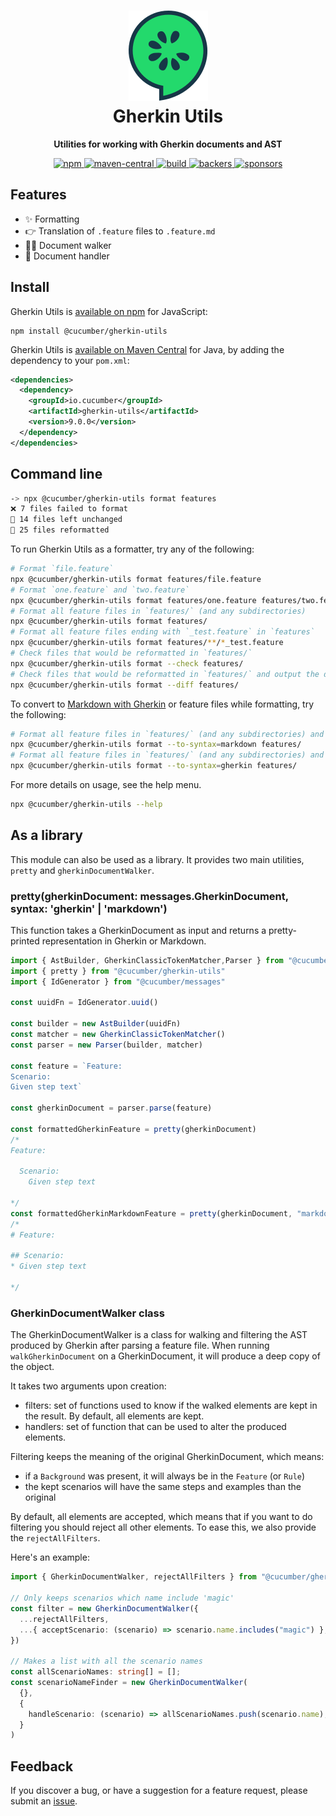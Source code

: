 <h1 align="center">
  <img src="https://raw.githubusercontent.com/cucumber/cucumber-js/7df2c9b4f04099b81dc5c00cd73b404401cd6e46/docs/images/logo.svg" alt="">
  <br>
  Gherkin Utils
</h1>
<p align="center">
  <b>Utilities for working with Gherkin documents and AST</b>
</p>

<p align="center">
  <a href="https://www.npmjs.com/package/@cucumber/gherkin-utils">
    <img src="https://img.shields.io/npm/v/@cucumber/gherkin-utils.svg?color=dark-green" alt="npm">
  </a>
  <a href="https://central.sonatype.com/artifact/io.cucumber/gherkin-utils">
    <img src="https://img.shields.io/maven-central/v/io.cucumber/gherkin-utils.svg?label=Maven%20Central&color=dark-green" alt="maven-central">
  </a>
  <a href="https://github.com/cucumber/gherkin-utils/actions/workflows/release-github.yaml">
    <img src="https://github.com/cucumber/gherkin-utils/actions/workflows/release-github.yaml/badge.svg" alt="build">
  </a>
  <a href="https://opencollective.com/cucumber">
    <img src="https://opencollective.com/cucumber/backers/badge.svg" alt="backers">
  </a>
  <a href="https://opencollective.com/cucumber">
    <img src="https://opencollective.com/cucumber/sponsors/badge.svg" alt="sponsors">
  </a>
</p>

## Features

- ✨ Formatting
- 👉 Translation of `.feature` files to `.feature.md`
- 🚶‍♂️ Document walker
- 📁 Document handler

## Install

Gherkin Utils is [available on npm](https://www.npmjs.com/package/@cucumber/gherkin-utils) for JavaScript:

```console
npm install @cucumber/gherkin-utils
```

Gherkin Utils is [available on Maven Central](https://central.sonatype.com/artifact/io.cucumber/gherkin-utils) for Java, by adding the dependency to your `pom.xml`:

```xml
<dependencies>
  <dependency>
    <groupId>io.cucumber</groupId>
    <artifactId>gherkin-utils</artifactId>
    <version>9.0.0</version>
  </dependency>
</dependencies>
```

## Command line

```bash
-> npx @cucumber/gherkin-utils format features
❌ 7 files failed to format
🥒 14 files left unchanged
🥒 25 files reformatted
```

To run Gherkin Utils as a formatter, try any of the following:

```bash
# Format `file.feature`
npx @cucumber/gherkin-utils format features/file.feature
# Format `one.feature` and `two.feature`
npx @cucumber/gherkin-utils format features/one.feature features/two.feature
# Format all feature files in `features/` (and any subdirectories)
npx @cucumber/gherkin-utils format features/
# Format all feature files ending with `_test.feature` in `features`
npx @cucumber/gherkin-utils format features/**/*_test.feature
# Check files that would be reformatted in `features/`
npx @cucumber/gherkin-utils format --check features/
# Check files that would be reformatted in `features/` and output the diff
npx @cucumber/gherkin-utils format --diff features/
```

To convert to [Markdown with Gherkin](https://github.com/cucumber/common/blob/main/gherkin/MARKDOWN_WITH_GHERKIN.md) or feature files while formatting, try the following:

```bash
# Format all feature files in `features/` (and any subdirectories) and convert to gherkin markdown
npx @cucumber/gherkin-utils format --to-syntax=markdown features/
# Format all feature files in `features/` (and any subdirectories) and convert to gherkin
npx @cucumber/gherkin-utils format --to-syntax=gherkin features/
```

For more details on usage, see the help menu.

```bash
npx @cucumber/gherkin-utils --help
```

## As a library

This module can also be used as a library. It provides two main utilities, `pretty` and `gherkinDocumentWalker`.

### pretty(gherkinDocument: messages.GherkinDocument, syntax: 'gherkin' | 'markdown')

This function takes a GherkinDocument as input and returns a pretty-printed representation in Gherkin or Markdown.

```javascript
import { AstBuilder, GherkinClassicTokenMatcher,Parser } from "@cucumber/gherkin";
import { pretty } from "@cucumber/gherkin-utils"
import { IdGenerator } from "@cucumber/messages"

const uuidFn = IdGenerator.uuid()

const builder = new AstBuilder(uuidFn)
const matcher = new GherkinClassicTokenMatcher()
const parser = new Parser(builder, matcher)

const feature = `Feature:
Scenario:
Given step text`

const gherkinDocument = parser.parse(feature)

const formattedGherkinFeature = pretty(gherkinDocument)
/*
Feature:

  Scenario:
    Given step text

*/
const formattedGherkinMarkdownFeature = pretty(gherkinDocument, "markdown")
/*
# Feature:

## Scenario:
* Given step text

*/
```

### GherkinDocumentWalker class

The GherkinDocumentWalker is a class for walking and filtering the AST produced by Gherkin after parsing a feature file.
When running `walkGherkinDocument` on a GherkinDocument, it will produce a deep copy of the object.

It takes two arguments upon creation:

- filters: set of functions used to know if the walked elements are kept in the result. By default, all elements are kept.
- handlers: set of function that can be used to alter the produced elements.

Filtering keeps the meaning of the original GherkinDocument, which means:

- if a `Background` was present, it will always be in the `Feature` (or `Rule`)
- the kept scenarios will have the same steps and examples than the original

By default, all elements are accepted, which means that if you want to do filtering you should reject all other elements. To ease this, we also provide the `rejectAllFilters`.

Here's an example:

```typescript
import { GherkinDocumentWalker, rejectAllFilters } from "@cucumber/gherkin-utils"

// Only keeps scenarios which name include 'magic'
const filter = new GherkinDocumentWalker({
  ...rejectAllFilters,
  ...{ acceptScenario: (scenario) => scenario.name.includes("magic") },
})

// Makes a list with all the scenario names
const allScenarioNames: string[] = [];
const scenarioNameFinder = new GherkinDocumentWalker(
  {},
  {
    handleScenario: (scenario) => allScenarioNames.push(scenario.name),
  }
)
```

## Feedback

If you discover a bug, or have a suggestion for a feature request, please submit an [issue](https://github.com/cucumber/gherkin-utils/issues).
